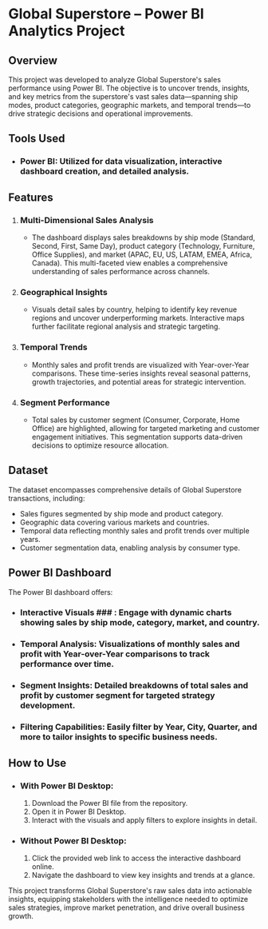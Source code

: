 
# Global Superstore – Power BI Analytics Project

## Overview  
This project was developed to analyze Global Superstore's sales performance using Power BI. The objective is to uncover trends, insights, and key metrics from the superstore's vast sales data—spanning ship modes, product categories, geographic markets, and temporal trends—to drive strategic decisions and operational improvements.

## Tools Used  
- ### Power BI: Utilized for data visualization, interactive dashboard creation, and detailed analysis.

## Features 
1. ### Multi-Dimensional Sales Analysis ###
   - The dashboard displays sales breakdowns by ship mode (Standard, Second, First, Same Day), product category (Technology, Furniture, Office Supplies), and market (APAC, EU, US, LATAM, EMEA, Africa, Canada). This multi-faceted view enables a comprehensive understanding of sales performance across channels.

2. ### Geographical Insights ###
   - Visuals detail sales by country, helping to identify key revenue regions and uncover underperforming markets. Interactive maps further facilitate regional analysis and strategic targeting.

3. ### Temporal Trends ###
   - Monthly sales and profit trends are visualized with Year-over-Year comparisons. These time-series insights reveal seasonal patterns, growth trajectories, and potential areas for strategic intervention.

4. ### Segment Performance ###  
   - Total sales by customer segment (Consumer, Corporate, Home Office) are highlighted, allowing for targeted marketing and customer engagement initiatives. This segmentation supports data-driven decisions to optimize resource allocation.

## Dataset
The dataset encompasses comprehensive details of Global Superstore transactions, including:  
- Sales figures segmented by ship mode and product category.  
- Geographic data covering various markets and countries.  
- Temporal data reflecting monthly sales and profit trends over multiple years.  
- Customer segmentation data, enabling analysis by consumer type.

## Power BI Dashboard 
The Power BI dashboard offers:  
- ### Interactive Visuals ### : Engage with dynamic charts showing sales by ship mode, category, market, and country.  
- ### Temporal Analysis: Visualizations of monthly sales and profit with Year-over-Year comparisons to track performance over time.  
- ### Segment Insights: Detailed breakdowns of total sales and profit by customer segment for targeted strategy development.  
- ### Filtering Capabilities: Easily filter by Year, City, Quarter, and more to tailor insights to specific business needs.

## How to Use  
- ### With Power BI Desktop:  
  1. Download the Power BI file from the repository.  
  2. Open it in Power BI Desktop.  
  3. Interact with the visuals and apply filters to explore insights in detail.

- ### Without Power BI Desktop:  
  1. Click the provided web link to access the interactive dashboard online.  
  2. Navigate the dashboard to view key insights and trends at a glance.

This project transforms Global Superstore's raw sales data into actionable insights, equipping stakeholders with the intelligence needed to optimize sales strategies, improve market penetration, and drive overall business growth.
